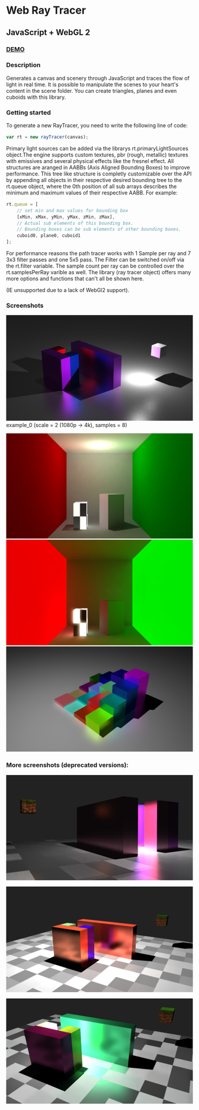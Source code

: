 # Web Ray Tracer

## JavaScript + WebGL 2

### [DEMO](https://arbobendik.github.io/web-ray-tracer/)

### Description
Generates a canvas and scenery through JavaScript and traces the flow of light in real time.
It is possible to manipulate the scenes to your heart's content in the scene folder.
You can create triangles, planes and even cuboids with this library.

### Getting started
To generate a new RayTracer, you need to write the following line of code:
```javascript
var rt = new rayTracer(canvas);
```

Primary light sources can be added via the librarys rt.primaryLightSources object.The engine supports custom textures,
pbr (rough, metallic) textures with emissives and several physical effects like the fresnel effect.
All structures are aranged in AABBs (Axis Aligned Bounding Boxes) to improve performance.
This tree like structure is completly customizable over the API by appending all objects in
their respective desired bounding tree to the rt.queue object, where the 0th position of all sub arrays
describes the minimum and maximum values of their respective AABB. For example:

```javascript
rt.queue = [
    // set min and max values for bounding box
    [xMin, xMax, yMin, yMax, zMin, zMax],
    // Actual sub elements of this bounding box.
    // Bounding boxes can be sub elements of other bounding boxes.
    cuboid0, plane0, cuboid1
];
```
For performance reasons the path tracer works with 1 Sample per ray and 7 3x3 filter passes and one 5x5 pass.
The Filter can be switched on/off via the rt.filter variable.
The sample count per ray can be controlled over the rt.samplesPerRay varible as well.
The library (ray tracer object) offers many more options and functions that can't all be shown here.

(IE unsupported due to a lack of WebGl2 support).


### Screenshots

![](screenshots/screen2.png?raw=true)
example_0 (scale = 2 (1080p -> 4k), samples = 8)



![](screenshots/cornell.png?raw=true)
![](screenshots/emissive.png?raw=true)
![](screenshots/wave.png?raw=true)


### More screenshots (deprecated versions):

![](screenshots/screen3.png?raw=true)

![](screenshots/screen1.png?raw=true)

![](screenshots/screen0.png?raw=true)
